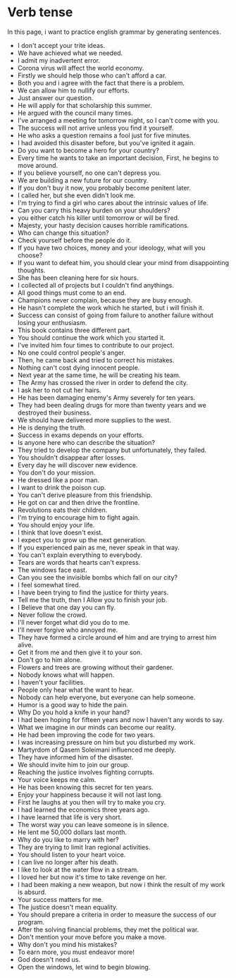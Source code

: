 # Verb tense

In this page, i want to practice english grammar by generating sentences.



* I don't accept your trite ideas.
* We have achieved what we needed.
* I admit my inadvertent error. 
* Corona virus will affect the world economy.  
* Firstly we should help those who can't afford a car.
* Both you and i agree with the fact that there is a problem.
* We can allow him to nullify our efforts.
* Just answer our question.
* He will apply for that scholarship this summer.
* He argued with the council many times. 
* I've arranged a meeting for tomorrow night, so I can't come with you.
* The success will not arrive unless you find it yourself.
* He who asks a question remains a fool just for five minutes.
* I had avoided this disaster before, but you've ignited it again.
* Do you want to become a hero for your country?
* Every time he wants to take an important decision, First, he begins to move around.
* If you believe yourself, no one can't depress you.
* We are building a new future for our country.
* If you don't buy it now, you probably become penitent later.
* I called her, but she even didn't look me.
* I'm trying to find a girl who cares about the intrinsic values of life.
* Can you carry this heavy burden on your shoulders?
* you either catch his killer until tomorrow or will be fired. 
* Majesty, your hasty decision causes horrible ramifications.
* Who can change this situation?
* Check yourself before the people do it.
* If you have two choices, money and your ideology, what will you choose?
* If you want to defeat him, you should clear your mind from disappointing thoughts. 
* She has been cleaning here for six hours.
* I collected all of projects but I couldn't find anythings.
* All good things must come to an end.
*  Champions never complain, because they are busy enough.
* He hasn't complete the work which he started, but i will finish it.
* Success can consist of going from failure to another failure without losing your enthusiasm.
* This book contains three different part.
* You should continue the work which you started it.
* I've invited him four times to contribute to our project.
* No one could control people's anger.
* Then, he came back and tried to correct his mistakes.
* Nothing can't cost dying innocent people.
* Next year at the same time, he will be creating his team.
* The Army has crossed the river in order to defend the city.
* I ask her to not cut her hairs.
* He has been damaging enemy's Army severely for ten years.
* They had been dealing drugs for more than twenty years and we destroyed their business.
* We should have delivered more supplies to the west.
* He is denying the truth.
* Success in exams depends on your efforts.
* Is anyone here who can describe the situation?
* They tried to develop the company but unfortunately, they failed.
* You shouldn't disappear after losses. 
* Every day he will discover new evidence.
* You don't do your mission.
* He dressed like a poor man.
* I want to drink the poison cup.
* You can't derive pleasure from this friendship.
* He got on car and then drive the frontline.
* Revolutions eats their children.
* I'm trying to encourage him to fight again.
* You should enjoy your life.
* I think that love doesn't exist.
* I expect you to grow up the next generation.
* If you experienced pain as me, never speak in that way.
* You can't explain everything to everybody.
* Tears are words that hearts can't express.
* The windows face east.
* Can you see the invisible bombs which fall on our city?
* I feel somewhat tired.
* I have been trying to find the justice for thirty years.
* Tell me the truth, then I Allow you to finish your job.
* I Believe that one day you can fly.
* Never follow the crowd.
* I'll never forget what did you do to me.
* I'll never forgive who annoyed me.
* They have formed a circle around ~~of~~ him and are trying to arrest him alive.
* Get it from me and then give it to your son.
* Don't go to him alone.
* Flowers and trees are growing without their gardener.
* Nobody knows what will happen.
* I haven't your facilities.
* People only hear what the want to hear.
* Nobody can help everyone, but everyone can help someone.
* Humor is a good way to hide the pain.
* Why Do you hold a knife in your hand? 
* I had been hoping for fifteen years and now I haven't any words to say.
* What we imagine in our minds can become our reality.
* He had been improving the code for two years.
* I was increasing pressure on him but you disturbed my work.
* Martyrdom of Qasem Soleimani influenced me deeply.
* They have informed him of the disaster.
* We should invite him to join our group.
* Reaching the justice involves fighting corrupts.
* Your voice keeps me calm.
* He has been knowing this secret for ten years.
* Enjoy your happiness because it will not last long.
* First he laughs at you then will try to make you cry.
* I had learned the economics three years ago.
* I have learned that life is very short.
* The worst way you can leave someone is in silence. 
* He lent me 50,000 dollars last month. 
* Why do you like to marry with her?
* They are trying to limit Iran regional activities.
* You should listen to your heart voice. 
* I can live no longer after his death. 
* I like to look at the water flow in a stream.
* I loved her but now it's time to take revenge on her.
* I had been making a new weapon, but now i think the result of my work is absurd.
* Your success matters for me.
* The justice doesn't mean equality.
* You should prepare a criteria in order to measure the success of our program.
* After the solving financial problems, they met the political war.
* Don't mention your move before you make a move.
* Why don't you mind his mistakes?
* To earn more, you must endeavor more!
* God doesn't need us.
* Open the windows, let wind to begin blowing.



